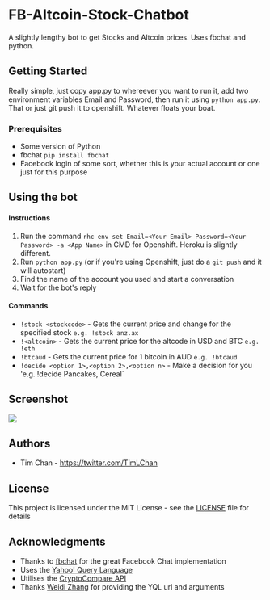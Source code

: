 # FB-Altcoin-Stock-Chatbot
A slightly lengthy bot to get Stocks and Altcoin prices. Uses fbchat and python.

## Getting Started
Really simple, just copy app.py to whereever you want to run it, add two environment variables Email and Password, then run it using `python app.py`. That or just git push it to openshift. Whatever floats your boat.

### Prerequisites

* Some version of Python
* fbchat `pip install fbchat`
* Facebook login of some sort, whether this is your actual account or one just for this purpose




## Using the bot

#### Instructions

1. Run the command `rhc env set Email=<Your Email> Password=<Your Password> -a <App Name>` in CMD for Openshift. Heroku is slightly different.
2. Run `python app.py` (or if you're using Openshift, just do a `git push` and it will autostart)
3. Find the name of the account you used and start a conversation
4. Wait for the bot's reply
 
#### Commands
* `!stock <stockcode>` - Gets the current price and change for the specified stock `e.g. !stock anz.ax`
* `!<altcoin>` - Gets the current price for the altcode in USD and BTC `e.g. !eth`
* `!btcaud` - Gets the current price for 1 bitcoin in AUD `e.g. !btcaud`
* `!decide <option 1>,<option 2>,<option n>` - Make a decision for you 'e.g. !decide Pancakes, Cereal`

## Screenshot
![](http://i.imgur.com/T0YVCQn.png)


## Authors

* Tim Chan - https://twitter.com/TimLChan


## License

This project is licensed under the MIT License - see the [LICENSE](LICENSE) file for details

## Acknowledgments

* Thanks to [fbchat](https://github.com/carpedm20/fbchat) for the great Facebook Chat implementation
* Uses the [Yahoo! Query Language](https://developer.yahoo.com/yql/)
* Utilises the [CryptoCompare API](https://www.cryptocompare.com/api/)
* Thanks [Weidi Zhang](https://github.com/weidizhang/) for providing the YQL url and arguments

